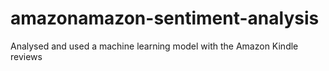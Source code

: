 # amazonamazon-sentiment-analysis
Analysed and used a machine learning model with the Amazon Kindle reviews
